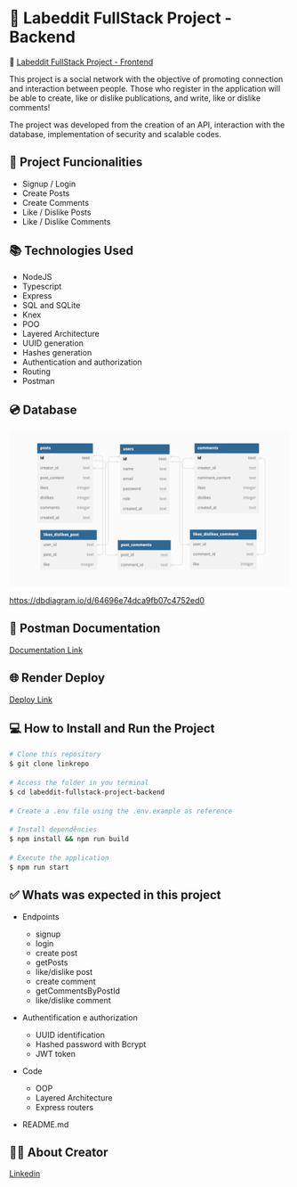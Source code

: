 # 📲 Labeddit FullStack Project - Backend 


🚩 [Labeddit FullStack Project - Frontend](https://github.com/LATerada/labeddit-fullstack-project-frontend)

This project is a social network with the objective of promoting connection and interaction between people. Those who register in the application will be able to create, like or dislike publications, and write, like or dislike comments!

The project was developed from the creation of an API, interaction with the database, implementation of security and scalable codes.


## 📱 Project Funcionalities

* Signup / Login
* Create Posts
* Create Comments
* Like / Dislike Posts
* Like / Dislike Comments


## 📚 Technologies Used

- NodeJS
- Typescript
- Express
- SQL and SQLite
- Knex
- POO
- Layered Architecture
- UUID generation
- Hashes generation
- Authentication and authorization
- Routing
- Postman


## 💿 Database

![labeddit-database](./assets/labeddit-database.png)

https://dbdiagram.io/d/64696e74dca9fb07c4752ed0


## 📝 Postman Documentation

[Documentation Link](https://documenter.getpostman.com/view/25826593/2s93m1b56w)


## 🌐 Render Deploy
[Deploy Link](https://labeddit-fullstack-project-backend.onrender.com)


## 💻 How to Install and Run the Project

```bash
# Clone this repository
$ git clone linkrepo

# Access the folder in you terminal
$ cd labeddit-fullstack-project-backend

# Create a .env file using the .env.example as reference

# Install dependêncies
$ npm install && npm run build

# Execute the application
$ npm run start
```


## ✅ Whats was expected in this project

- Endpoints

  * signup
  * login
  * create post
  * getPosts
  * like/dislike post
  * create comment
  * getCommentsByPostId
  * like/dislike comment

- Authentification e authorization

  * UUID identification
  * Hashed password with Bcrypt
  * JWT token

- Code

  * OOP
  * Layered Architecture
  * Express routers

- README.md


## 🙋‍♀️ About Creator

[Linkedin](https://www.linkedin.com/in/larissa-terada/)
